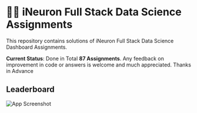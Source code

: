 
# 👨‍💻 iNeuron Full Stack Data Science Assignments


This repository contains solutions of iNeuron Full Stack Data Science Dashboard Assignments.



**Current Status**: Done in Total **87 Assignments**. Any feedback on improvement in code or answers is welcome and much appreciated. Thanks in Advance



## Leaderboard

![App Screenshot](https://i.imgur.com/2N8YlVX.jpg)

